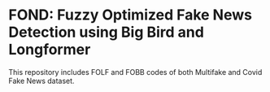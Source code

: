 # FOND: Fuzzy Optimized Fake News Detection using Big Bird and Longformer
This repository includes FOLF and FOBB codes of both Multifake and Covid Fake News dataset.
